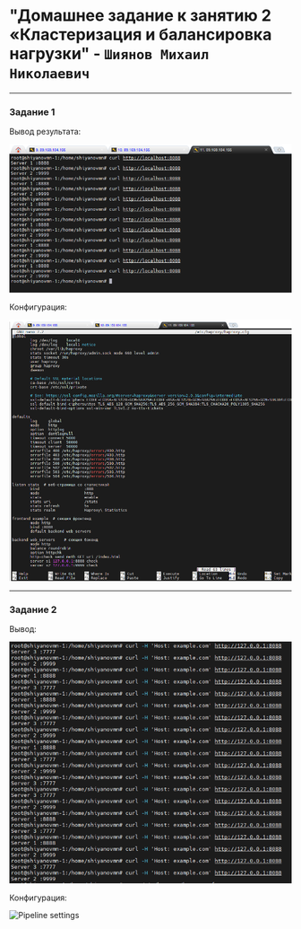 # "Домашнее задание к занятию 2 «Кластеризация и балансировка нагрузки" - `Шиянов Михаил Николаевич`

---

### Задание 1

Вывод результата:

![Pipeline settings](https://github.com/mshiyanov/8-03-hw/blob/main/screenshots/01radand.png)


Конфигурация:

![Pipeline settings](https://github.com/mshiyanov/8-03-hw/blob/main/screenshots/02redand.png)

---

### Задание 2

Вывод:

![Pipeline settings](https://github.com/mshiyanov/8-03-hw/blob/main/screenshots/03edand.png)

Конфигурация:

![Pipeline settings](github.com/mshiyanov/8-03-hw/blob/main/screenshots/04edand.png)
